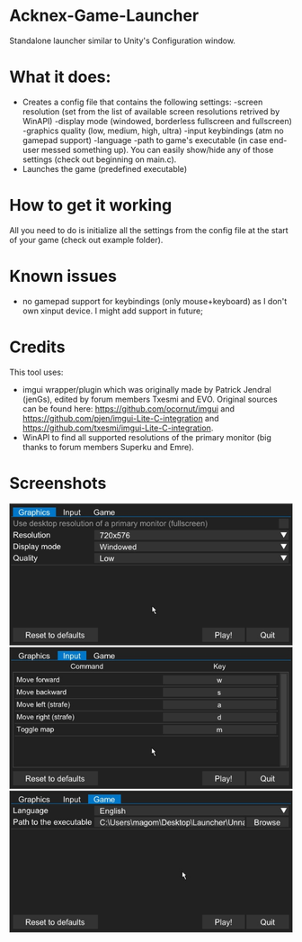 # Acknex-Game-Launcher

Standalone launcher similar to Unity's Configuration window.

# What it does:
- Creates a config file that contains the following settings:
-screen resolution (set from the list of available screen resolutions retrived by WinAPI)
-display mode (windowed, borderless fullscreen and fullscreen)
-graphics quality (low, medium, high, ultra)
-input keybindings (atm no gamepad support)
-language
-path to game's executable (in case end-user messed something up).
You can easily show/hide any of those settings (check out beginning on main.c).
- Launches the game (predefined executable)

# How to get it working
All you need to do is initialize all the settings from the config file at the start of your game (check out example folder).

# Known issues
- no gamepad support for keybindings (only mouse+keyboard) as I don't own xinput device. I might add support in future;

# Credits
This tool uses:
- imgui wrapper/plugin which was originally made by Patrick Jendral (jenGs), edited by forum members Txesmi and EVO. Original sources can be found here: https://github.com/ocornut/imgui and https://github.com/pjen/imgui-Lite-C-integration and https://github.com/txesmi/imgui-Lite-C-integration.
- WinAPI to find all supported resolutions of the primary monitor (big thanks to forum members Superku and Emre).

# Screenshots
![Alt text](https://github.com/3RUN/Acknex-Game-Launcher/blob/main/screenshots/shot_0.jpg?raw=true "Preview.")
![Alt text](https://github.com/3RUN/Acknex-Game-Launcher/blob/main/screenshots/shot_1.jpg?raw=true "Preview 1.")
![Alt text](https://github.com/3RUN/Acknex-Game-Launcher/blob/main/screenshots/shot_2.jpg?raw=true "Preview 2.")
